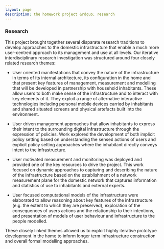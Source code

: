 ```yaml
---
layout: page
description: the homework project &rdquo; research
---
```


### Research

This project brought together several disparate research traditions to develop approaches to the domestic infrastructure that enable a much more user-centred approach to its management and use at all levels. Our iterative interdisciplinary research investigation was structured around four closely related research themes:

+ User oriented manifestations that convey the nature of the infrastructure in terms of its internal architecture, its configuration in the home and that present key features of management, measurement and modelling that will be developed in partnership with household inhabitants. These allow users to both make sense of the infrastructure and to interact with key elements of it. They exploit a range of alternative interactive technologies including personal mobile devices carried by inhabitants and shared situated screens and physical artefacts built into the environment.

+ User driven management approaches that allow inhabitants to express their intent to the surrounding digital infrastructure through the expression of policies. Work explored the development of both implicit policy setting based on understanding the sensed actions of users and explicit policy setting approaches where the inhabitant directly conveys intent to the infrastructure.

+ User motivated measurement and monitoring was deployed and provided one of the key resources to drive the project. This work focused on dynamic approaches to capturing and describing the nature of the infrastructure based on the establishment of a network measurement plane for the domestic network that captures information and statistics of use to inhabitants and external experts.

+ User focused computational models of the infrastructure were elaborated to allow reasoning about key features of the infrastructure (e.g. the extent to which they are preserved), exploration of the consequences of users actions and the relationship to their intentions, and presentation of models of user behaviour and infrastructure to the people modelled.

These closely linked themes allowed us to exploit highly iterative prototype development in the home to inform longer term infrastructure construction and overall formal modelling approaches.
